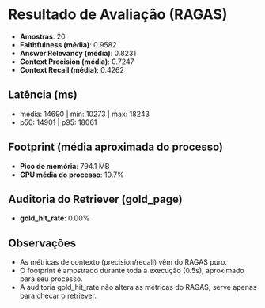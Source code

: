 # Resultado de Avaliação (RAGAS)

- **Amostras**: 20
- **Faithfulness (média)**: 0.9582
- **Answer Relevancy (média)**: 0.8231
- **Context Precision (média)**: 0.7247
- **Context Recall (média)**: 0.4262

## Latência (ms)
- média: 14690 | min: 10273 | max: 18243
- p50: 14901 | p95: 18061

## Footprint (média aproximada do processo)
- **Pico de memória**: 794.1 MB
- **CPU média do processo**: 10.7%

## Auditoria do Retriever (gold_page)
- **gold_hit_rate**: 0.00%

## Observações
- As métricas de contexto (precision/recall) vêm do RAGAS puro.
- O footprint é amostrado durante toda a execução (0.5s), aproximado para seu processo.
- A auditoria gold_hit_rate não altera as métricas do RAGAS; serve apenas para checar o retriever.
